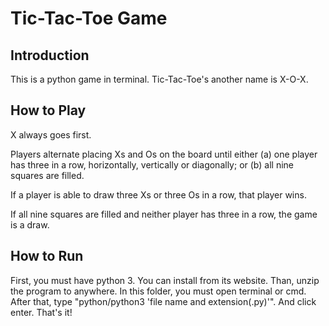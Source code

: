 # Tic-Tac-Toe Game

## Introduction
This is a python game in terminal. Tic-Tac-Toe's another name is X-O-X.

## How to Play
X always goes first.

Players alternate placing Xs and Os on the board until either (a) one player has three in a row, horizontally, vertically or diagonally; or (b) all nine squares are filled.

If a player is able to draw three Xs or three Os in a row, that player wins.

If all nine squares are filled and neither player has three in a row, the game is a draw.

## How to Run
First, you must have python 3. You can install from its website.
Than, unzip the program to anywhere. In this folder, you must open terminal or cmd.
After that, type "python/python3 'file name and extension(.py)'".
And click enter.
That's it!
